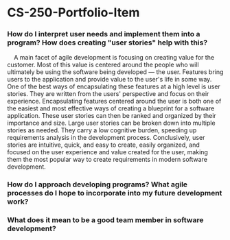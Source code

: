 # CS-250-Portfolio-Item

### How do I interpret user needs and implement them into a program? How does creating "user stories" help with this?
&nbsp;&nbsp;&nbsp;&nbsp;A main facet of agile development is focusing on creating value for the customer. Most of this value is centered around the people who will ultimately be using the software being developed — the user. Features bring users to the application and provide value to the user's life in some way. One of the best ways of encapsulating these features at a high level is user stories. They are written from the users' perspective and focus on their experience. Encapsulating features centered around the user is both one of the easiest and most effective ways of creating a blueprint for a software application. These user stories can then be ranked and organized by their importance and size. Large user stories can be broken down into multiple stories as needed. They carry a low cognitive burden, speeding up requirements analysis in the development process. Conclusively, user stories are intuitive, quick, and easy to create, easily organized, and focused on the user experience and value created for the user, making them the most popular way to create requirements in modern software development. 
  
### How do I approach developing programs? What agile processes do I hope to incorporate into my future development work?

### What does it mean to be a good team member in software development?
